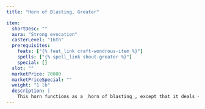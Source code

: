 ```yaml
---
title: "Horn of Blasting, Greater"

item:
  shortDesc: ""
  aura: "Strong evocation"
  casterLevel: "16th"
  prerequisites:
    feats: ["{% feat_link craft-wondrous-item %}"]
    spells: ["{% spell_link shout-greater %}"]
    special: []
  slot: ""
  marketPrice: 70000
  marketPriceSpecial: ""
  weight: "1 lb"
  description: |
    This horn functions as a _horn of blasting_, except that it deals {% die_roll 10 6 0 %} points of sonic damage, stuns creatures for 1 round, and deafens them for {% die_roll 4 6 0 %} rounds (a DC 19 Fortitude reduces the damage by half and negates the stunning and deafening). Crystalline objects take {% die_roll 16 6 0 %} points of sonic damage as described for the _horn of blasting_. A _greater horn of blasting_ also has a 20% cumulative chance of exploding.
---
```

